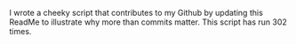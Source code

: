 I wrote a cheeky script that contributes to my Github by updating this ReadMe to illustrate why more than commits matter. This script has run 302 times.